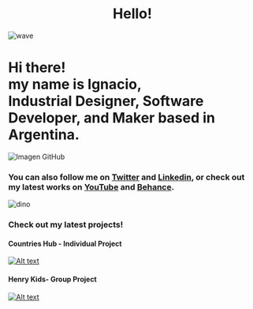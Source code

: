 <h1 align="center">Hello!</h1>

![wave](https://user-images.githubusercontent.com/76179696/142251990-4fe9a8e8-43e8-45f6-b12c-f4bb942c7f1d.gif) 
<h1>
  Hi there!<br>
  my name is <b>Ignacio</b>, <br>
  <b>Industrial Designer, Software Developer</b>, and <b>Maker</b> based in <b>Argentina</b>.
</h1>

![Imagen GitHub](https://user-images.githubusercontent.com/76179696/142248946-ed9910f3-41b9-4e10-a1c4-cff7eb3d5f73.jpg)


<h3>
  You can also follow me on <a href="https://twitter.com/nachopaezzz">Twitter</a> and <a href="https://www.linkedin.com/in/ignaciopaezz/">Linkedin</a>,
  or check out my latest works on
  <a href="https://www.youtube.com/channel/UCtGBCJyVTTrEOJK3pSUXQIw">YouTube</a> and <a href="https://www.behance.net/ignaciopaez">Behance</a>.
</h3>

![dino](https://user-images.githubusercontent.com/76179696/142251827-6b6c4dd8-2ba5-4f18-8600-1789761ab093.gif)

<h3>
  Check out my latest projects!
</h3>

<h4>Countries Hub - Individual Project</h4>

[![Alt text](https://img.youtube.com/vi/5VMTbRyuX78/0.jpg)](https://www.youtube.com/watch?v=5VMTbRyuX78)

<h4>Henry Kids- Group Project</h4>

[![Alt text](https://img.youtube.com/vi/FpTWR8ZcKKo/0.jpg)](https://www.youtube.com/watch?v=FpTWR8ZcKKo)
